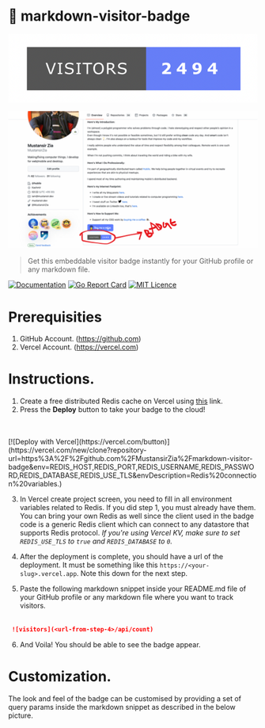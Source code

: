 #  👑 markdown-visitor-badge

![Badge](/static/1.png)

![Example](/static/2.png)

> Get this embeddable visitor badge instantly for your GitHub profile or any markdown file.

[![Documentation](https://godoc.org/github.com/mustansirzia/markdown-visitor-badge?status.svg)](http://godoc.org/github.com/mustansirzia/markdown-visitor-badge)
[![Go Report Card](https://goreportcard.com/badge/github.com/MustansirZia/markdown-visitor-badge)](https://goreportcard.com/report/github.com/MustansirZia/markdown-visitor-badge)
[![MIT Licence](https://badges.frapsoft.com/os/mit/mit.svg?v=103)](https://opensource.org/licenses/mit-license.php)


# Prerequisities
1. GitHub Account. (https://github.com)
2. Vercel Account. (https://vercel.com)

# Instructions.
1. Create a free distributed Redis cache on Vercel using [this](https://vercel.com/storage/kv) link.
2. Press the **Deploy** button to take your badge to the cloud!
<br />
<br />
[![Deploy with Vercel](https://vercel.com/button)](https://vercel.com/new/clone?repository-url=https%3A%2F%2Fgithub.com%2FMustansirZia%2Fmarkdown-visitor-badge&env=REDIS_HOST,REDIS_PORT,REDIS_USERNAME,REDIS_PASSWORD,REDIS_DATABASE,REDIS_USE_TLS&envDescription=Redis%20connection%20variables.)

3. In Vercel create project screen, you need to fill in all environment variables related to Redis. If you did step 1, you must already have them. You can bring your own Redis as well since the client used in the badge code is a generic Redis client which can connect to any datastore that supports Redis protocol.
*If you're using Vercel KV, make sure to set `REDIS_USE_TLS` to `true` and `REDIS_DATABASE` to `0`.*

4. After the deployment is complete, you should have a url of the deployment. It must be something like this 
`https://<your-slug>.vercel.app`. Note this down for the next step.

5. Paste the following markdown snippet inside your README.md file of your GitHub profile or any markdown file where you want to track visitors.
```markdown

 ![visitors](<url-from-step-4>/api/count)

```
6. And Voila! You should be able to see the badge appear.

# Customization.
The look and feel of the badge can be customised by providing a set of query params inside the markdown snippet as described in the below picture.
